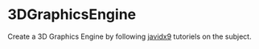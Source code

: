 # 3DGraphicsEngine
Create a 3D Graphics Engine by following [javidx9](https://www.youtube.com/channel/UC-yuWVUplUJZvieEligKBkA) tutoriels on the subject.


